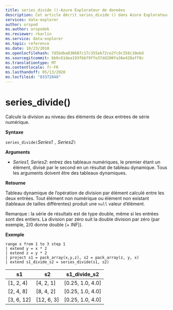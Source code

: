 ```yaml
---
title: series_divide ()-Azure Explorateur de données
description: Cet article décrit series_divide () dans Azure Explorateur de données.
services: data-explorer
author: orspod
ms.author: orspodek
ms.reviewer: rkarlin
ms.service: data-explorer
ms.topic: reference
ms.date: 10/23/2018
ms.openlocfilehash: 7d5bdba030687c17c355eb72ce2fc9c358c10ebd
ms.sourcegitcommit: bb8c61dea193fbbf9ffe37dd200fa36e428aff8c
ms.translationtype: MT
ms.contentlocale: fr-FR
ms.lasthandoff: 05/13/2020
ms.locfileid: "83372848"
---
```

# <a name="series_divide"></a>series_divide()

Calcule la division au niveau des éléments de deux entrées de série numérique.

**Syntaxe**

`series_divide(`*Series1* `,` *Series2*`)`

**Arguments**

* *Series1, Series2*: entrez des tableaux numériques, le premier étant un élément, divisé par le second en un résultat de tableau dynamique. Tous les arguments doivent être des tableaux dynamiques. 

**Retourne**

Tableau dynamique de l’opération de division par élément calculé entre les deux entrées. Tout élément non numérique ou élément non existant (tableaux de tailles différentes) produit une `null` valeur d’élément.

Remarque : la série de résultats est de type double, même si les entrées sont des entiers. La division par zéro suit la double division par zéro (par exemple, 2/0 donne double (+ INF)).

**Exemple**

<!-- csl: https://help.kusto.windows.net:443/Samples -->
```kusto
range x from 1 to 3 step 1
| extend y = x * 2
| extend z = y * 2
| project s1 = pack_array(x,y,z), s2 = pack_array(z, y, x)
| extend s1_divide_s2 = series_divide(s1, s2)
```

|s1         |s2|        s1_divide_s2|
|---|---|---|
|[1, 2, 4]    |[4, 2, 1]|   [0.25, 1.0, 4.0]|
|[2, 4, 8]    |[8, 4, 2]|   [0.25, 1.0, 4.0]|
|[3, 6, 12]   |[12, 6, 3]|  [0.25, 1.0, 4.0]|
